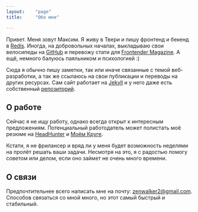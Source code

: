 ```yaml
---
layout:    "page"
title:     "Обо мне"

---
```


Привет. Меня зовут Максим. Я живу в Твери и пишу фронтенд и бекенд в [Redis][redis]. Иногда, на добровольных началах, выкладываю свои велосипеды на [GitHub][github] и перевожу стати для [Frontender&nbsp;Magazine][fr]. А ещё, немного балуюсь паяльником и психологией :)

Сюда я обычно пишу заметки, так или иначе связанные с темой веб-разработки, а так же ссылаюсь на свои публикации и переводы на других ресурсах. Сам сайт работает на [Jekyll][jekyll] и у него даже есть собственный [репозиторий][source].

## О работе

Сейчас я не ищу работу, однако всегда открыт к интересным предложениям. Потенциальный работодатель может полистать моё резюме на [HeadHunter][hh] и [Моём Круге][mk].

Кстати, я не фрилансер и вряд ли у меня будет возможность неделями на пролёт решать ваши задачи. Несмотря на это, я с радостью помогу советом или делом, если оно займет не очень много времени.

## О связи

Предпочтительнее всего написать мне на почту: zenwalker2@gmail.com. Способов связаться со мной много, но этот самый быстрый и стабильный.


[redis]: http://red-is.ru
[github]: http://github.com/zenwalker
[source]: http://github.com/zenwalker/zenwalker.github.com
[jekyll]: http://jekyllrb.com
[fr]: http://frontender.info
[cc]: http://creativecommons.org/licenses/by/4.0/
[hh]: http://spb.hh.ru/resume/28039fadff01f3bce70039ed1f637442344762
[mk]: http://zenwalker.moikrug.ru
